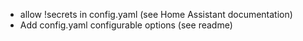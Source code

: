 - allow !secrets in config.yaml (see Home Assistant documentation)
- Add config.yaml configurable options (see readme)
